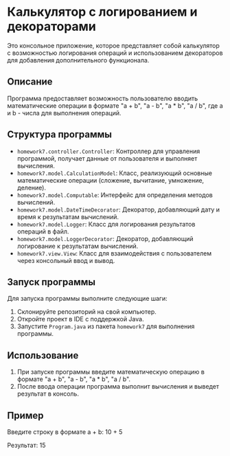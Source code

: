 # Калькулятор с логированием и декораторами

Это консольное приложение, которое представляет собой калькулятор с возможностью логирования операций и использованием декораторов для добавления дополнительного функционала.

## Описание

Программа предоставляет возможность пользователю вводить математические операции в формате "a + b", "a - b", "a * b", "a / b", где a и b - числа для выполнения операций.

## Структура программы

- `homework7.controller.Controller`: Контроллер для управления программой, получает данные от пользователя и выполняет вычисления.
- `homework7.model.CalculationModel`: Класс, реализующий основные математические операции (сложение, вычитание, умножение, деление).
- `homework7.model.Computable`: Интерфейс для определения методов вычислений.
- `homework7.model.DateTimeDecorator`: Декоратор, добавляющий дату и время к результатам вычислений.
- `homework7.model.Logger`: Класс для логирования результатов операций в файл.
- `homework7.model.LoggerDecorator`: Декоратор, добавляющий логирование к результатам вычислений.
- `homework7.view.View`: Класс для взаимодействия с пользователем через консольный ввод и вывод.

## Запуск программы

Для запуска программы выполните следующие шаги:

1. Склонируйте репозиторий на свой компьютер.
2. Откройте проект в IDE с поддержкой Java.
3. Запустите `Program.java` из пакета `homework7` для выполнения программы.

## Использование

1. При запуске программы введите математическую операцию в формате "a + b", "a - b", "a * b", "a / b".
2. После ввода операции программа выполнит вычисления и выведет результат в консоль.

## Пример
Введите строку в формате a + b: 10 + 5

Результат: 15
